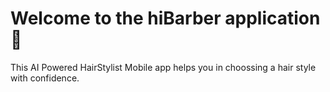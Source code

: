 # Welcome to the hiBarber application 💇

This AI Powered HairStylist Mobile app helps you in choossing a hair style with confidence.

